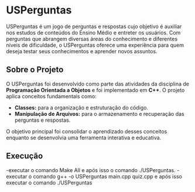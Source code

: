 # USPerguntas

USPerguntas é um jogo de perguntas e respostas cujo objetivo é auxiliar nos estudos de conteúdos do Ensino Médio e entreter os usuários. Com perguntas que abrangem diversas áreas do conhecimento e diferentes níveis de dificuldade, o USPerguntas oferece uma experiência para quem deseja testar seus conhecimentos e aprender novos assuntos.

## Sobre o Projeto

O USPerguntas foi desenvolvido como parte das atividades da disciplina de **Programação Orientada a Objetos** e foi implementado em **C++**. O projeto aplica conceitos fundamentais como:

- **Classes:** para a organização e estruturação do código.
- **Manipulação de Arquivos:** para o armazenamento e recuperação das perguntas e respostas.

O objetivo principal foi consolidar o aprendizado desses conceitos enquanto se desenvolvia uma ferramenta interativa e educativa.

## Execução
-executar o comando Make All e após isso o comando ./USPerguntas.
-executar o comando g++ -o USPerguntas main.cpp quiz.cpp  e após isso executar o comando ./USPerguntas
